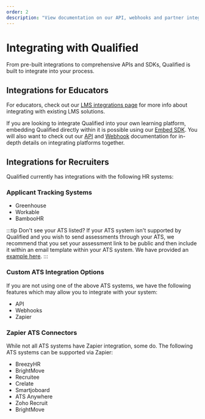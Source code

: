 ```yaml
---
order: 2
description: "View documentation on our API, webhooks and partner integrations"
---
```


# Integrating with Qualified

From pre-built integrations to comprehensive APIs and SDKs, Qualified is built to integrate into your process.

## Integrations for Educators 
For educators, check out our [LMS integrations page](lms) for more info about integrating with existing LMS solutions.

If you are looking to integrate Qualified into your own learning platform, embedding Qualified directly within it is possible using our [Embed SDK](integrations/custom-integrations/embed). You will also want to check out our [API](integrations/custom-integrations/api) and [Webhook](integrations/custom-integrations/webhooks) documentation for in-depth details on integrating platforms together.  

## Integrations for Recruiters
Qualified currently has integrations with the following HR systems:
 
### Applicant Tracking Systems
- Greenhouse
- Workable
- BambooHR

:::tip Don't see your ATS listed?
If your ATS system isn't supported by Qualified and you wish to send assessments through your ATS, we recommend that you set your assessment link to be public and then include it within an email template within your ATS system. We have provided an [example here](/for-teams/process/invitations/#email-template).
:::

### Custom ATS Integration Options
If you are not using one of the above ATS systems, we have the following features which may allow you to integrate with your system:

- API
- Webhooks
- Zapier


### Zapier ATS Connectors
While not all ATS systems have Zapier integration, some do. The following ATS systems can be supported via Zapier: 

- BreezyHR
- BrightMove
- Recruitee
- Crelate
- Smartjoboard
- ATS Anywhere
- Zoho Recruit
- BrightMove 

